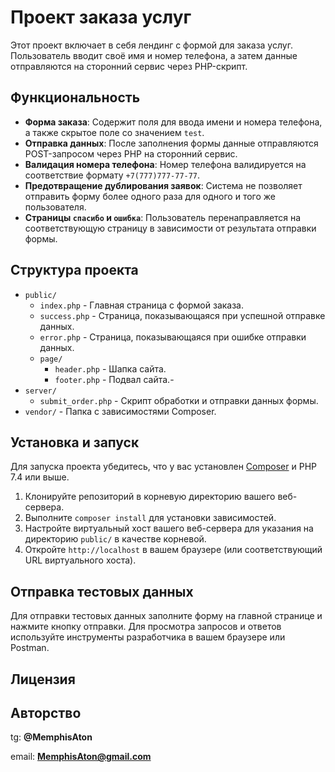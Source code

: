 # Проект заказа услуг

Этот проект включает в себя лендинг с формой для заказа услуг. Пользователь вводит своё имя и номер телефона, а затем данные отправляются на сторонний сервис через PHP-скрипт.

## Функциональность

- **Форма заказа**: Содержит поля для ввода имени и номера телефона, а также скрытое поле со значением `test`.
- **Отправка данных**: После заполнения формы данные отправляются POST-запросом через PHP на сторонний сервис.
- **Валидация номера телефона**: Номер телефона валидируется на соответствие формату `+7(777)777-77-77`.
- **Предотвращение дублирования заявок**: Система не позволяет отправить форму более одного раза для одного и того же пользователя.
- **Страницы `спасибо` и `ошибка`**: Пользователь перенаправляется на соответствующую страницу в зависимости от результата отправки формы.

## Структура проекта

- `public/`
    - `index.php` - Главная страница с формой заказа.
    - `success.php` - Страница, показывающаяся при успешной отправке данных.
    - `error.php` - Страница, показывающаяся при ошибке отправки данных.
    - `page/`
        - `header.php` - Шапка сайта.
        - `footer.php` - Подвал сайта.- 
- `server/`
    - `submit_order.php` - Скрипт обработки и отправки данных формы.
- `vendor/` - Папка с зависимостями Composer.

## Установка и запуск

Для запуска проекта убедитесь, что у вас установлен [Composer](https://getcomposer.org/) и PHP 7.4 или выше.

1. Клонируйте репозиторий в корневую директорию вашего веб-сервера.
2. Выполните `composer install` для установки зависимостей.
3. Настройте виртуальный хост вашего веб-сервера для указания на директорию `public/` в качестве корневой.
4. Откройте `http://localhost` в вашем браузере (или соответствующий URL виртуального хоста).

## Отправка тестовых данных

Для отправки тестовых данных заполните форму на главной странице и нажмите кнопку отправки. Для просмотра запросов и ответов используйте инструменты разработчика в вашем браузере или Postman.

## Лицензия

## Авторство

tg: **@MemphisAton**

email: **MemphisAton@gmail.com**
